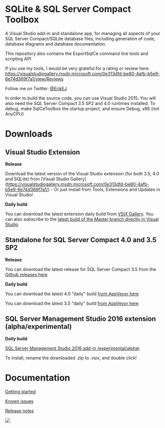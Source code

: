 # SQLite & SQL Server Compact Toolbox
A Visual Studio add-in and standalone app, for managing all aspects of your SQL Server Compact/SQLite database files, including generation of code, database diagrams and database documentation.

This repository also contains the ExportSqlCe command line tools and scripting API

If you use my tools, I would be very grateful for a rating or review here:  https://visualstudiogallery.msdn.microsoft.com/0e313dfd-be80-4afb-b5e9-6e74d369f7a1/view/Reviews

Follow me on Twitter: [@ErikEJ](http://twitter.com/ErikEJ)

In order to build the source code, you can use Visual Studio 2015. You will also need the SQL Server Compact 3.5 SP2 and 4.0 runtimes installed. To debug, make SqlCeToolbox the startup project, and ensure Debug, x86 (not AnyCPU)
# Downloads

## Visual Studio Extension

**Release**

Download the latest version of the Visual Studio extension (for both 3.5, 4.0 and SQLite) from  [Visual Studio Gallery]
(https://visualstudiogallery.msdn.microsoft.com/0e313dfd-be80-4afb-b5e9-6e74d369f7a1/) - Or just install from Tools, Extensions and Updates in Visual Studio!

**Daily build**

You can download the latest extension daily build from [VSIX Gallery](http://vsixgallery.com/extensions/41521019-e4c7-480c-8ea8-fc4a2c6f50aa/extension.vsix). You can also subscribe to the [latest build of the Master branch directly in Visual Studio](https://github.com/ErikEJ/SqlCeToolbox/wiki/Subscribing-to-latest-%22daily%22-build)

## Standalone for SQL Server Compact 4.0 and 3.5 SP2 

**Release**

You can download the latest release for SQL Server Compact 3.5 from the [Github releases here](https://github.com/ErikEJ/SqlCeToolbox/releases)


**Daily build**

You can download the latest 4.0 "daily" build [from AppVeyor here](https://ci.appveyor.com/api/projects/ErikEJ/sqlcetoolbox/artifacts/SqlCe40Toolbox.zip?branch=master)

You can download the latest 3.5 "daily" build [from AppVeyor here](https://ci.appveyor.com/api/projects/ErikEJ/sqlcetoolbox/artifacts/SqlCe35Toolbox.zip?branch=master)

## SQL Server Management Studio 2016 extension (alpha/experimental) 

**Daily build**

[SQL Server Management Studio 2016 add-in (experimental/alpha)](https://ci.appveyor.com/api/projects/ErikEJ/sqlcetoolbox/artifacts/SSMSToolbox.vsix?branch=master) 

To install, rename the downloaded .zip to .vsix, and double click!

# Documentation

[Getting started](https://github.com/ErikEJ/SqlCeToolbox/wiki)

[Known issues](https://github.com/ErikEJ/SqlCeToolbox/wiki/Known-issues)

[Release notes](https://github.com/ErikEJ/SqlCeToolbox/wiki/Release-notes)

![](https://github.com/ErikEJ/SqlCeToolbox/blob/master/img/toolbox1.png)
